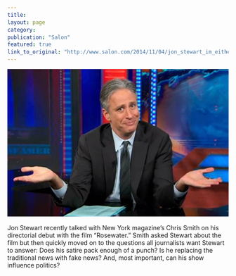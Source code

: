 ```yaml
---
title: 
layout: page
category:
publication: "Salon"
featured: true
link_to_original: "http://www.salon.com/2014/11/04/jon_stewart_im_either_a_dildo_rolled_in_glitter_or_bob_dylan/"
---
```

![Jon Stewart](/assets/img/jon_stewart_shrug-620x412.jpg)

Jon Stewart recently talked with New York magazine’s Chris Smith on his directorial debut with the film “Rosewater.”  Smith asked Stewart about the film but then quickly moved on to the questions all journalists want Stewart to answer: Does his satire pack enough of a punch? Is he replacing the traditional news with fake news?  And, most important, can his show influence politics?

